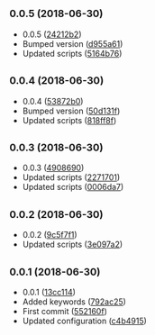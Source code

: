 ## <small>0.0.5 (2018-06-30)</small>

* 0.0.5 ([24212b2](https://github.com/wessberg/ts-config/commit/24212b2))
* Bumped version ([d955a61](https://github.com/wessberg/ts-config/commit/d955a61))
* Updated scripts ([5164b76](https://github.com/wessberg/ts-config/commit/5164b76))



## <small>0.0.4 (2018-06-30)</small>

* 0.0.4 ([53872b0](https://github.com/wessberg/ts-config/commit/53872b0))
* Bumped version ([50d131f](https://github.com/wessberg/ts-config/commit/50d131f))
* Updated scripts ([818ff8f](https://github.com/wessberg/ts-config/commit/818ff8f))



## <small>0.0.3 (2018-06-30)</small>

* 0.0.3 ([4908690](https://github.com/wessberg/ts-config/commit/4908690))
* Updated scripts ([2271701](https://github.com/wessberg/ts-config/commit/2271701))
* Updated scripts ([0006da7](https://github.com/wessberg/ts-config/commit/0006da7))



## <small>0.0.2 (2018-06-30)</small>

* 0.0.2 ([9c5f7f1](https://github.com/wessberg/ts-config/commit/9c5f7f1))
* Updated scripts ([3e097a2](https://github.com/wessberg/ts-config/commit/3e097a2))



## <small>0.0.1 (2018-06-30)</small>

* 0.0.1 ([13cc114](https://github.com/wessberg/ts-config/commit/13cc114))
* Added keywords ([792ac25](https://github.com/wessberg/ts-config/commit/792ac25))
* First commit ([552160f](https://github.com/wessberg/ts-config/commit/552160f))
* Updated configuration ([c4b4915](https://github.com/wessberg/ts-config/commit/c4b4915))



